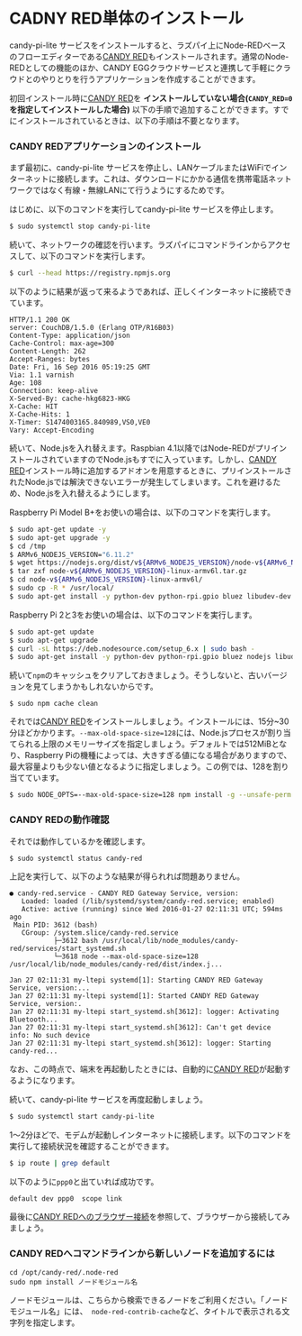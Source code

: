 <!-- toc -->

# CADNY RED単体のインストール

candy-pi-lite サービスをインストールすると、ラズパイ上にNode-REDベースのフローエディターである[CANDY RED](https://github.com/CANDY-LINE/candy-red)もインストールされます。通常のNode-REDとしての機能のほか、CANDY EGGクラウドサービスと連携して手軽にクラウドとのやりとりを行うアプリケーションを作成することができます。

初回インストール時に[CANDY RED](https://github.com/CANDY-LINE/candy-red)を **インストールしていない場合(`CANDY_RED=0`を指定してインストールした場合)** 以下の手順で追加することができます。すでにインストールされているときは、以下の手順は不要となります。

### CANDY REDアプリケーションのインストール

まず最初に、candy-pi-lite サービスを停止し、LANケーブルまたはWiFiでインターネットに接続します。これは、ダウンロードにかかる通信を携帯電話ネットワークではなく有線・無線LANにて行うようにするためです。

はじめに、以下のコマンドを実行してcandy-pi-lite サービスを停止します。

```bash
$ sudo systemctl stop candy-pi-lite
```

続いて、ネットワークの確認を行います。ラズパイにコマンドラインからアクセスして、以下のコマンドを実行します。

```bash
$ curl --head https://registry.npmjs.org
```

以下のように結果が返って来るようであれば、正しくインターネットに接続できています。

```
HTTP/1.1 200 OK
server: CouchDB/1.5.0 (Erlang OTP/R16B03)
Content-Type: application/json
Cache-Control: max-age=300
Content-Length: 262
Accept-Ranges: bytes
Date: Fri, 16 Sep 2016 05:19:25 GMT
Via: 1.1 varnish
Age: 108
Connection: keep-alive
X-Served-By: cache-hkg6823-HKG
X-Cache: HIT
X-Cache-Hits: 1
X-Timer: S1474003165.840989,VS0,VE0
Vary: Accept-Encoding
```

続いて、Node.jsを入れ替えます。Raspbian 4.1以降ではNode-REDがプリインストールされていますのでNode.jsもすでに入っています。しかし、[CANDY RED](https://github.com/CANDY-LINE/candy-red)インストール時に追加するアドオンを用意するときに、プリインストールされたNode.jsでは解決できないエラーが発生してしまいます。これを避けるため、Node.jsを入れ替えるようにします。

Raspberry Pi Model B+をお使いの場合は、以下のコマンドを実行します。
```bash
$ sudo apt-get update -y
$ sudo apt-get upgrade -y
$ cd /tmp
$ ARMv6_NODEJS_VERSION="6.11.2"
$ wget https://nodejs.org/dist/v${ARMv6_NODEJS_VERSION}/node-v${ARMv6_NODEJS_VERSION}-linux-armv6l.tar.gz
$ tar zxf node-v${ARMv6_NODEJS_VERSION}-linux-armv6l.tar.gz
$ cd node-v${ARMv6_NODEJS_VERSION}-linux-armv6l/
$ sudo cp -R * /usr/local/
$ sudo apt-get install -y python-dev python-rpi.gpio bluez libudev-dev
```

Raspberry Pi 2と3をお使いの場合は、以下のコマンドを実行します。
```bash
$ sudo apt-get update
$ sudo apt-get upgrade
$ curl -sL https://deb.nodesource.com/setup_6.x | sudo bash -
$ sudo apt-get install -y python-dev python-rpi.gpio bluez nodejs libudev-dev
```

続いて`npm`のキャッシュをクリアしておきましょう。そうしないと、古いバージョンを見てしまうかもしれないからです。
```
$ sudo npm cache clean
```

それでは[CANDY RED](https://github.com/CANDY-LINE/candy-red)をインストールしましょう。インストールには、15分~30分ほどかかります。`--max-old-space-size=128`には、Node.jsプロセスが割り当てられる上限のメモリーサイズを指定しましょう。デフォルトでは512MiBとなり、Raspberry Piの機種によっては、大きすぎる値になる場合がありますので、最大容量よりも少ない値となるように指定しましょう。この例では、128を割り当てています。

```bash
$ sudo NODE_OPTS=--max-old-space-size=128 npm install -g --unsafe-perm candy-red
```

### CANDY REDの動作確認

それでは動作しているかを確認します。
```bash
$ sudo systemctl status candy-red
```

上記を実行して、以下のような結果が得られれば問題ありません。

    ● candy-red.service - CANDY RED Gateway Service, version:
       Loaded: loaded (/lib/systemd/system/candy-red.service; enabled)
       Active: active (running) since Wed 2016-01-27 02:11:31 UTC; 594ms ago
     Main PID: 3612 (bash)
       CGroup: /system.slice/candy-red.service
               ├─3612 bash /usr/local/lib/node_modules/candy-red/services/start_systemd.sh
               └─3618 node --max-old-space-size=128 /usr/local/lib/node_modules/candy-red/dist/index.j...

    Jan 27 02:11:31 my-ltepi systemd[1]: Starting CANDY RED Gateway Service, version:...
    Jan 27 02:11:31 my-ltepi systemd[1]: Started CANDY RED Gateway Service, version:.
    Jan 27 02:11:31 my-ltepi start_systemd.sh[3612]: logger: Activating Bluetooth...
    Jan 27 02:11:31 my-ltepi start_systemd.sh[3612]: Can't get device info: No such device
    Jan 27 02:11:31 my-ltepi start_systemd.sh[3612]: logger: Starting candy-red...

なお、この時点で、端末を再起動したときには、自動的に[CANDY RED](https://github.com/CANDY-LINE/candy-red)が起動するようになります。

続いて、candy-pi-lite サービスを再度起動しましょう。
```bash
$ sudo systemctl start candy-pi-lite
```

1〜2分ほどで、モデムが起動しインターネットに接続します。以下のコマンドを実行して接続状況を確認することができます。

```bash
$ ip route | grep default
```

以下のように`ppp0`と出ていれば成功です。
```
default dev ppp0  scope link
```

最後に[CANDY REDへのブラウザー接続](candy-red.md)を参照して、ブラウザーから接続してみましょう。

### CANDY REDへコマンドラインから新しいノードを追加するには

```
cd /opt/candy-red/.node-red
sudo npm install ノードモジュール名
```

ノードモジュールは、こちらから検索できるノードをご利用ください。「ノードモジュール名」には、`
node-red-contrib-cache`など、タイトルで表示される文字列を指定します。
